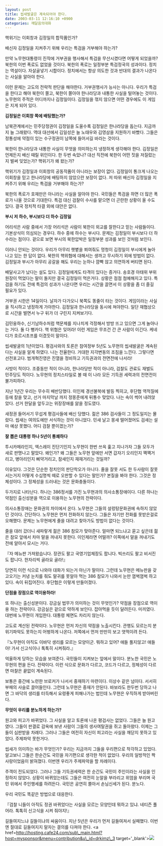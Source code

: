 ```yaml
---
layout: post
title: 씹새발굴은 계속되어야 한다.
date: 2003-03-11 12:16:10 +0900
categories: 깨달음의대화
---
```

핵위기는 이회창과 김정일의 합작품인가?
  
배신자 김정일을 지켜주기 위해 우리는 특검을 거부해야 하는가? 

만약 노무현대통령이 진작에 거부권을 행사해서 특검을 무산시켰다면 어떻게 되었을까? 북한의 이번 폭로도 없었을 것이다. 북한의 폭로는 일정부분 특검정국의 성과이다. 정치는 역설이다. 자살골넣기 시합이다. 정치에서는 항상 의도한 것과 반대의 결과가 나온다는 사실을 알아야 한다. 

이런 문제는 고도의 전략적 판단을 해야한다. 거부권행사가 능사는 아니다. 우리가 특검을 한다고 해야 북한이 쫄고, 북한이 쫄아야 한나라당과 내통한 사실을 털어놓는 것이다. 노무현의 주적은 어디까지나 김정일이다. 김정일을 꺾지 않으면 어떤 경우에도 이 게임은 지게 되어 있다. 

**김정일은 이회창 쪽에 배팅했는가?**

남북관계에서는 민주당정권이 김정일을 도울수록 김정일은 한나라당을 돕는다. 지금까지 늘 그래왔다. 역대 대선에서 김일성은 늘 노태우와 김영삼을 지원하기 바빴다. 그들은 정통성에 약점이 있는 수구정권이 남쪽에 들어서길 바라는 것이다. 

북한이 한나라당과 내통한 사실이 무엇을 의미하는지 냉정하게 생각해야 한다. 김정일은 언제든지 배신 때릴 위인이다. 한 두번 속았나? 대선 직전에 북한이 어떤 짓을 저질렀는지 벌써 잊었는가? 핵위기가 왜 왔는가?

핵위기가 김정일과 이회창의 공동작품이 아니라는 보장이 없다. 김정일이 통크게 나오는 이회창을 믿고 한나라당에 배팅하지 않았으란 보장이 없다. 저 따위 배신자 김정일을 지켜주기 위해 우리는 특검을 거부해야 하는가?

북한의 폭로가 호재만은 아니라는 사실을 알아야 한다. 국민들은 특검을 하면 더 많은 폭로가 나올 것으로 기대한다. 특검 대신 검찰이 수사를 맡으면 더 곤란한 상황이 올 수도 있다. 결국 정치적 타결 외에 대안은 없다. 

**부시 저 하수, 부시보다 더 하수 김정일**

어리석은 사람 중에서 가장 어리석은 사람이 북한이 외교를 잘한다고 믿는 사람들이다. 기본상식이 의심되는 경우다. 하수 중에 하수는 부시다. 문제는 김정일이 부시보다 더 하수라는 점이다. 겉으로 보면 부시의 북한압박은 일정부분 성과를 보인 것처럼 보인다. 

이러니 안되는 것이다. 우리가 아무리 햇볕을 쬐여줘도 멍청이 김정일이 부시에게 놀아나고 있는 한 답이 없다. 북한의 핵위협에 대해서는 생까고 무시하기 외에 방법이 없다. 김정일과 부시가 아무리 공갈을 해도 우리는 눈하나 깜빡 않고 의연하게 버티면 된다. 

배달사고가 났다는 설도 있다. 김정일에게도 타격이 있다는 증거다. 송호경 아태위 부위원장이 먹었다는 말이 돌지만 결국 김정일이 먹은거다. 상황은 점점 첨예해지고 있다. 특검을 하기도 전에 특검의 성과가 나온다면 우리는 시간을 끌면서 이 상황을 좀 더 즐길 필요가 있다. 

거부권 시한은 14일이다. 날자가 다가오니 북쪽도 똥줄이 타는 것이다. 게임이라는 사실을 직시하고 냉정하게 가야한다. 김정일과 한나라당을 동시에 쳐야한다. 일단 재협상으로 시간을 벌면서 누구 뒤가 더 구린지 지켜보기다. 

김민웅하수, 신기남하수처럼 핵문제를 지나치게 걱정해서 방방 뜨고 있으면 그게 놀아나는 거다. 둘 다 뻥카다. 핵 위협은 잊어라! 이런 게임은 무조건 간 큰 사람이 이긴다. 케네디가 호르시초프를 이겼듯이 말이다. 

씹새발굴의 1년이었다. 평검사와의 토론은 참여정부 5년도 노무현의 씹새발굴은 계속된다는 사실을 알게 하였다. 나는 전율한다. 거대한 지각변동의 조짐을 느낀다. 그렇다면 선전포고다. 범개혁진영은 진열을 정비하고 기득권과의 전면전에 나서라! 

사방이 적이다. 조중동만 적이 아니라, 한나라당만 적이 아니라, 검찰도 관료도 재벌도 민주당도 적이다. 노무현의 정치스타일로 볼 때 이 나라 모든 기득권 세력과의 전면전이 불가피하다. 

지난 1년간 우리는 무수히 배반당했다. 이인제 경선불복에 발등 찍히고, 후단협 역적질에 등에 칼을 맞고, 선거 마지막날 까지 정몽준에게 뒤통수 맞았다. 나는 속이 썩어 내려앉았다. 선거 한달을 앞두고는 위장장애를 앓을 정도였다. 

새정권 들어서기 무섭게 평검사들에 배신 당했다. 젊은 386 검사들이 그 정도일지는 몰랐다. 씹새는 여의도에만 서식하는 것이 아니었다. 민새 날고 몽새 떨어졌어도 검새는 설마 예상 못했다. 어디 검찰 뿐이겠는가? 

**잘 뽑은 대통령 하나 5년이 통쾌하다** 

투시카메라인지, 엑스레이 진단기인지 노무현이 한번 쓰윽 훑고 지나가자 그들 모두가 새로 판명나고 말았다. 왜인가? 왜 그들은 노무현 앞에만 서면 갑자기 오리인지 꽥꽥거리고, 병아리인지 삐약거리고, 참새인지 재재거리는 것일까? 

이유있다. 그것은 단순한 정치인의 판단착오가 아니다. 줄을 잘못 서도 한 두사람이 잘못 서는거지 어떻게 수십명씩 떼로 오판할 수 있다는 말인가? 본질을 봐야 한다. 그것은 정체성이다. 그 정체성을 드러내는 것은 문화충돌이다. 

두가지로 나타난다. 하나는 386정서를 가진 노무현과의 의사소통장애이다. 다른 하나는 약점인 출신성분을 역으로 이용하는 노무현의 전략이다. 

의사소통장애는 문화권의 차이에서 온다. 노무현은 그들의 설렁탕문화권에 속하지 않았던 것이다. 간단하다. 노무현은 먼저 전화하지 않는다. 그들은 자기만 전화를 못받은걸로 오해했다. 문제는 노무현에게 줄을 대려고 찾아가도 방법이 없다는 것이다. 

줄을 대러 갔더니 새파랗게 젊은 386 참모가 맞아준다. 얼마면 되느냐고 묻고 싶은데 젊은 참모 앞에서 차마 말을 꺼내지 못한다. 이인제라면 어떨까? 이쪽에서 말을 꺼내기도 전에 알아서 모시는 거다. 

『자 메뉴판 가져왔습니다. 장관도 팔고 국영기업체장도 팝니다. 빅쓰리도 팔고 비서진도 팝니다. 한자리씩 골라요 골라!』 

당연히 이런 식으로 나와야 대화가 되는거 아닌가 말이다. 그런데 노무현은 메뉴판을 갖고오기는 커녕 눈치를 줘도 말귀를 못알아 먹는 386 참모가 나와서 눈만 껌벅껌벅 하고 있다. 속이 뒤집어진다. 후단협은 이렇게 만들어졌다. 

**단점을 장점으로 역이용하라!**

또 하나는 출신성분이다. 강금실 법무가 의미하는 것이 무엇인가? 약점을 장점으로 역이용 하는 전략이다. 강금실은 겉으로 약하게 보인다. 잡아먹을 듯이 달려든다. 미끼였다. 대번에 노무현이 개입한다. 대통령 체면도 차리지 않는다. 

고도로 계산된 전략이다. 노무현은 먼저 자신의 약점을 노출시킨다. 관행도 모르는지 분위기파악도 못하는지 어벙하게 나온다. 저쪽에서 먼저 만만히 보고 엿먹이려 든다. 

『노무현이 아직도 이바닥 생리를 모르는 모양이군. 뭐하고 있어? 애들 풀지않고! 애들아! 가서 신고식이나 톡톡히 시켜줘라.』

억울하게 당하는 모습을 보여준다. 국민들이 지켜보는 앞에서 말이다. 분노한 국민은 노무현의 편을 든다. 전략이다. 이런 식으로 문화가 다르고, 코드가 다르고, 정체성이 다르면 마찰은 끝없이 계속된다. 

보통은 중간에 노련한 브로커가 나서서 중재하기 마련이다. 이상수 같은 넘이다. 서서히 부패의 사슬로 끌어들인다. 그런데 노무현은 중재가 안된다. 바보라도 한두번 당하고 나면 그 바닥의 생리를 터득해서 요령좋게 피해나가는 법인데 노무현은 우직하게 받아버린다. 

**무엇이 우리를 분노하게 하는가?**

원고와 피고가 바뀌었다. 그 사실을 알고 토론에 나온 평검사는 없었다. 그들은 늘 원고였다. 그들이 판결로 감옥에 보낸 사람이 그들의 생사여탈권을 쥐고 돌아왔다. 이제는 그들이 심판받을 차례다. 그러나 그들은 여전히 자신이 피고라는 사실을 깨닫지 못하고 있었다. 주제파악 못한거다. 

씹새가 의미하는 바가 무엇인가? 우리는 지금까지 그들을 우리편으로 착각하고 있었다. 알고보니 그들은 한순간도 국민을 자기편으로 생각한 적이 없었다. 우리의 일방적인 짝사랑이었음이 밝혀졌다. 이번엔 우리가 주제파악을 할 차례이다. 

주객이 전도되었다. 그러나 그들 기득권세력은 한 순간도 국민이 주인이라는 사실을 인정하지 않았다. 상황이 바뀌었는데도 그들은 여전히 눈알을 부라리고 위엄을 부리며 국민 위에서 주인행세를 하려든다. 국민은 공연히 쫄아서 손님신세가 된다. 분노다. 

우리 국민도 똑같은 방법으로 대응한다. 

『검찰 니들이 아직도 정권 바뀌었다는 사실을 모르는 모양인데 뭐하고 있냐. 네티즌 풀어라. 톡톡히 신고식을 시켜 줘야지!』

길들여지느냐 길들이냐의 싸움이다. 지난 5년은 우리가 먼저 길들여져서 실패했다. 이번엔 절대로 길들여지지 말자는 결의를 다져야 한다. <a href=http://hosting.cafe24.com/sub\_main.html?host=mysponsor&menu=contribution&u\_id=drkimz\_3 target='\_blank'><img src=http://www.seoprise.com/jboard/data/img/binary/adadaaaopy.gif border=0></a>